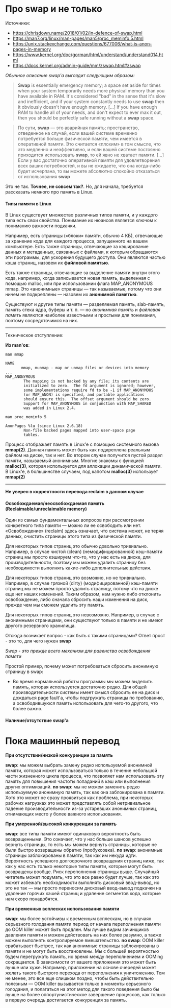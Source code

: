 # Про swap и не только

Источники:

* https://chrisdown.name/2018/01/02/in-defence-of-swap.html
* https://man7.org/linux/man-pages/man5/proc_meminfo.5.html
* https://unix.stackexchange.com/questions/677006/what-is-anon-pages-in-memory
* https://www.kernel.org/doc/gorman/html/understand/understand014.html
* https://docs.kernel.org/admin-guide/mm/zswap.html#zswap

*Обычное описание swap'a выглядит следующим образом:*

>**Swap** is essentially emergency memory; a space set aside for times when your system temporarily needs more physical memory than you have available in RAM. It's considered "bad" in the sense that it's slow and inefficient, and if your system constantly needs to use **swap** then it obviously doesn't have enough memory. […] If you have enough RAM to handle all of your needs, and don't expect to ever max it out, then you should be perfectly safe running without a **swap** space.

> По сути, **swap** — это аварийная память; пространство, отведенное на случай, если вашей системе временно потребуется больше физической памяти, чем имеется в оперативной памяти. Это считается «плохим» в том смысле, что это медленно и неэффективно, и если вашей системе постоянно приходится использовать **swap**, то ей явно не хватает памяти. […] Если у вас достаточно оперативной памяти для удовлетворения всех ваших потребностей, и вы не ожидаете, что она когда-либо будет исчерпана, то вы можете абсолютно спокойно отказаться от использования **swap**

Это не так. **Точнее, не совсем так?**. Но, для начала, требуется рассказать немного про память в Linux.

#### Типы памяти в Linux

В Linux существует множество различных типов памяти, и у каждого типа есть свои свойства. Понимание их нюансов является ключом к пониманию важности подкачки.

Например, есть страницы («блоки» памяти, обычно 4 КБ), отвечающие за хранение кода для каждого процесса, запущенного на вашем компьютере. Есть также страницы, отвечающие за кэширование данных и метаданных, связанных с файлами, к которым обращаются эти программы, для ускорения будущего доступа. Они являются частью кэша страниц, назовем их **файловой памятью**.

Есть также страницы, отвечающие за выделение памяти внутри этого кода, например, когда записывается новая память, выделенная с помощью malloc, или при использовании флага MAP_ANONYMOUS mmap. Это «анонимные» страницы — так называемые, потому что они ничем не подкреплены — назовем их **анонимной памятью**.

Существуют и другие типы памяти — разделяемая память, slab-память, память стека ядра, буферы и т. п. — но *анонимная память* и *файловая память* являются наиболее известными и простыми для понимания, поэтому сосредоточимся на них.

---

Техническое отступление:

**Из man'ов**:

`man mmap`
```
NAME
       mmap, munmap - map or unmap files or devices into memory
...
MAP_ANONYMOUS
        The mapping is not backed by any file; its contents are
        initialized to zero.  The fd argument is ignored; however,
        some implementations require fd to be -1 if MAP_ANONYMOUS
        (or MAP_ANON) is specified, and portable applications
        should ensure this.  The offset argument should be zero.
        Support for MAP_ANONYMOUS in conjunction with MAP_SHARED
        was added in Linux 2.4.
```

`man proc_meminfo 5`
```man
AnonPages %lu (since Linux 2.6.18)
        Non-file backed pages mapped into user-space page
        tables.
```

Процесс отображает память в Linux'e с помощью системного вызова **mmap(2)**. Данная память может быть как подкреплена реальным файлом на диске, так и нет. Во втором случае получится пустой раздел памяти, называемый анонимным.
Многие знакомы с функцией **malloc(3)**, которая используется для аллокации динамической памяти. В Linux'e, в большинстве случаем, под капотом **malloc(3)** использует **mmap(2)**

---

**Не уверен в корректности перевода reclaim в данном случае**

#### Освобождаемая/неосвобождаемая память (Reclaimable/unreclaimable memory)

Один из самых фундаментальных вопросов при рассмотрении конкретного типа памяти — можно ли ее освободить или нет. «Освобождение» (reclaim) здесь означает, что система может, не теряя данных, очистить страницы этого типа из физической памяти.

Для некоторых типов страниц это обычно довольно тривиально. Например, в случае чистой (clean) (немодифицированной) кэш-памяти страниц мы просто кэшируем что-то, что у нас есть на диске, для производительности, поэтому мы можем удалить страницу без необходимости выполнять какие-либо дополнительные действия.

Для некоторых типов страниц это возможно, но не тривиально. Например, в случае грязной (dirty) (модифицированной) кэш-памяти страниц мы не можем просто удалить страницу, потому что на диске еще нет наших изменений. Таким образом, нам нужно либо отклонить освобождение, либо сначала сбросить наши изменения на диск, прежде чем мы сможем удалить эту память.

Для некоторых типов страниц это невозможно. Например, в случае с анонимными страницами, они существуют только в памяти и не имеют другого резервного хранилища.

Отсюда возникает вопрос - как быть с такими страницами? Ответ прост - это то, для чего нужен **swap**

*Swap - это прежде всего механизм для равенства освобождения памяти*

Простой пример, почему может потребоваться сбросить анонимную страницу в swap:

* Во время нормальной работы программы мы можем выделить память, которая используется достаточно редко. Для общей производительности системы имеет смысл сбросить ее на диск и дождаться page fault'a, чтобы подгружать страницы по требованию, а освободившуюся память использовать для чего-то другого, что более важно.

#### Наличие/отсутствие swap'a

# Пока машинный перевод

**При отсутствии/низкой конкуренции за память**

**swap**: мы можем выбрать замену редко используемой анонимной памяти, которая может использоваться только в течение небольшой части жизненного цикла процесса, что позволяет нам использовать эту память для повышения частоты попаданий в кэш или выполнения других оптимизаций.
**no swap**: мы не можем заменить редко используемую анонимную память, так как она заблокирована в памяти. Хотя это может не сразу проявиться как проблема, при некоторых рабочих нагрузках это может представлять собой нетривиальное падение производительности из-за устаревших анонимных страниц, отнимающих место у более важного использования.

**При умеренной/высокой конкуренции за память**

**swap**: все типы памяти имеют одинаковую вероятность быть возвращенными. Это означает, что у нас больше шансов успешно вернуть страницы, то есть мы можем вернуть страницы, которые не были быстро возвращены обратно (пробуксовка).
**no swap**: анонимные страницы заблокированы в памяти, так как им некуда идти. Вероятность успешного долгосрочного возвращения страниц ниже, так как у нас есть только некоторые типы памяти, которые могут быть возвращены вообще. Риск переполнения страницы выше. Случайный читатель может подумать, что это все равно будет лучше, так как это может избежать необходимости выполнять дисковый ввод-вывод, но это не так — мы просто переносим дисковый ввод-вывод подкачки на удаление горячих кэшей страниц и удаление сегментов кода, которые нам скоро понадобятся.

**При временных всплесках использования памяти**

**swap**: мы более устойчивы к временным всплескам, но в случаях серьезного голодания памяти период от начала переполнения памяти до OOM killer может быть продлен. Мы лучше видим зачинщиков давления памяти и можем действовать на них более разумно, а также можем выполнять контролируемое вмешательство.
**no swap**: OOM killer срабатывает быстрее, так как анонимные страницы заблокированы в памяти и не могут быть восстановлены. Мы с большей вероятностью будем перегружать память, но время между переполнением и OOMing сокращается. В зависимости от вашего приложения это может быть лучше или хуже. Например, приложение на основе очередей может желать такого быстрого перехода от переполнения к уничтожению. Тем не менее, это все еще слишком поздно, чтобы быть действительно полезным — OOM killer вызывается только в моменты серьезного голодания, и полагаться на этот метод для такого поведения было бы лучше на более оппортунистическое завершение процессов, как только в первую очередь достигается конкуренция за память.